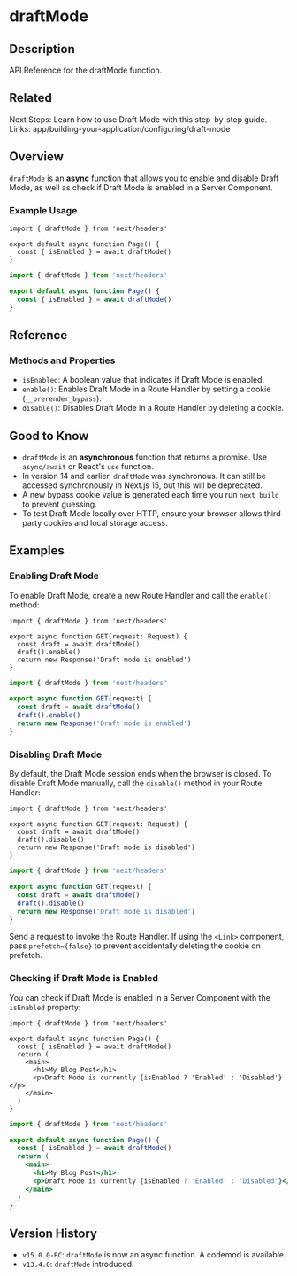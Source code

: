 # draftMode

## Description
API Reference for the draftMode function.

## Related
Next Steps: Learn how to use Draft Mode with this step-by-step guide. Links: app/building-your-application/configuring/draft-mode

## Overview
`draftMode` is an **async** function that allows you to enable and disable Draft Mode, as well as check if Draft Mode is enabled in a Server Component.

### Example Usage

```tsx
import { draftMode } from 'next/headers'

export default async function Page() {
  const { isEnabled } = await draftMode()
}
```

```jsx
import { draftMode } from 'next/headers'

export default async function Page() {
  const { isEnabled } = await draftMode()
}
```

## Reference

### Methods and Properties

- `isEnabled`: A boolean value that indicates if Draft Mode is enabled.
- `enable()`: Enables Draft Mode in a Route Handler by setting a cookie (`__prerender_bypass`).
- `disable()`: Disables Draft Mode in a Route Handler by deleting a cookie.

## Good to Know

- `draftMode` is an **asynchronous** function that returns a promise. Use `async/await` or React's `use` function.
- In version 14 and earlier, `draftMode` was synchronous. It can still be accessed synchronously in Next.js 15, but this will be deprecated.
- A new bypass cookie value is generated each time you run `next build` to prevent guessing.
- To test Draft Mode locally over HTTP, ensure your browser allows third-party cookies and local storage access.

## Examples

### Enabling Draft Mode

To enable Draft Mode, create a new Route Handler and call the `enable()` method:

```tsx
import { draftMode } from 'next/headers'

export async function GET(request: Request) {
  const draft = await draftMode()
  draft().enable()
  return new Response('Draft mode is enabled')
}
```

```js
import { draftMode } from 'next/headers'

export async function GET(request) {
  const draft = await draftMode()
  draft().enable()
  return new Response('Draft mode is enabled')
}
```

### Disabling Draft Mode

By default, the Draft Mode session ends when the browser is closed. To disable Draft Mode manually, call the `disable()` method in your Route Handler:

```tsx
import { draftMode } from 'next/headers'

export async function GET(request: Request) {
  const draft = await draftMode()
  draft().disable()
  return new Response('Draft mode is disabled')
}
```

```js
import { draftMode } from 'next/headers'

export async function GET(request) {
  const draft = await draftMode()
  draft().disable()
  return new Response('Draft mode is disabled')
}
```

Send a request to invoke the Route Handler. If using the `<Link>` component, pass `prefetch={false}` to prevent accidentally deleting the cookie on prefetch.

### Checking if Draft Mode is Enabled

You can check if Draft Mode is enabled in a Server Component with the `isEnabled` property:

```tsx
import { draftMode } from 'next/headers'

export default async function Page() {
  const { isEnabled } = await draftMode()
  return (
    <main>
      <h1>My Blog Post</h1>
      <p>Draft Mode is currently {isEnabled ? 'Enabled' : 'Disabled'}</p>
    </main>
  )
}
```

```jsx
import { draftMode } from 'next/headers'

export default async function Page() {
  const { isEnabled } = await draftMode()
  return (
    <main>
      <h1>My Blog Post</h1>
      <p>Draft Mode is currently {isEnabled ? 'Enabled' : 'Disabled'}</p>
    </main>
  )
}
```

## Version History

- `v15.0.0-RC`: `draftMode` is now an async function. A codemod is available.
- `v13.4.0`: `draftMode` introduced.